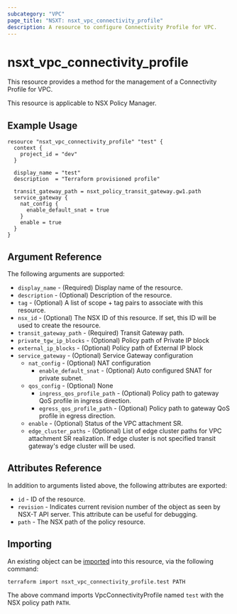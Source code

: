 ```yaml
---
subcategory: "VPC"
page_title: "NSXT: nsxt_vpc_connectivity_profile"
description: A resource to configure Connectivity Profile for VPC.
---
```


# nsxt_vpc_connectivity_profile

This resource provides a method for the management of a Connectivity Profile for VPC.

This resource is applicable to NSX Policy Manager.

## Example Usage

```hcl
resource "nsxt_vpc_connectivity_profile" "test" {
  context {
    project_id = "dev"
  }

  display_name = "test"
  description  = "Terraform provisioned profile"

  transit_gateway_path = nsxt_policy_transit_gateway.gw1.path
  service_gateway {
    nat_config {
      enable_default_snat = true
    }
    enable = true
  }
}
```

## Argument Reference

The following arguments are supported:

* `display_name` - (Required) Display name of the resource.
* `description` - (Optional) Description of the resource.
* `tag` - (Optional) A list of scope + tag pairs to associate with this resource.
* `nsx_id` - (Optional) The NSX ID of this resource. If set, this ID will be used to create the resource.
* `transit_gateway_path` - (Required) Transit Gateway path.
* `private_tgw_ip_blocks` - (Optional) Policy path of Private IP block
* `external_ip_blocks` - (Optional) Policy path of External IP block
* `service_gateway` - (Optional) Service Gateway configuration
  * `nat_config` - (Optional) NAT configuration
    * `enable_default_snat` - (Optional) Auto configured SNAT for private subnet.
  * `qos_config` - (Optional) None
    * `ingress_qos_profile_path` - (Optional) Policy path to gateway QoS profile in ingress direction.
    * `egress_qos_profile_path` - (Optional) Policy path to gateway QoS profile in egress direction.
  * `enable` - (Optional) Status of the VPC attachment SR.
  * `edge_cluster_paths` - (Optional) List of edge cluster paths for VPC attachment SR realization. If edge cluster is not specified transit gateway's edge cluster will be used.

## Attributes Reference

In addition to arguments listed above, the following attributes are exported:

* `id` - ID of the resource.
* `revision` - Indicates current revision number of the object as seen by NSX-T API server. This attribute can be useful for debugging.
* `path` - The NSX path of the policy resource.

## Importing

An existing object can be [imported][docs-import] into this resource, via the following command:

[docs-import]: https://developer.hashicorp.com/terraform/cli/import

```shell
terraform import nsxt_vpc_connectivity_profile.test PATH
```

The above command imports VpcConnectivityProfile named `test` with the NSX policy path `PATH`.
